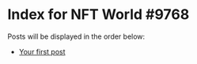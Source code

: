 # Index for NFT World #9768
Posts will be displayed in the order below:

- [Your first post](./001-first.md)

